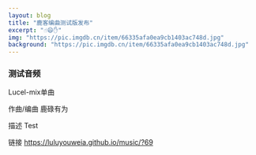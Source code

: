 ```yaml
---
layout: blog
title: "鹿客编曲测试版发布"
excerpt: "☝😄✋"
img: "https://pic.imgdb.cn/item/66335afa0ea9cb1403ac748d.jpg"
background: "https://pic.imgdb.cn/item/66335afa0ea9cb1403ac748d.jpg"
---
```


### 测试音频

Lucel-mix单曲



作曲/编曲 鹿碌有为

描述 Test

链接 https://luluyouweia.github.io/music/?69


